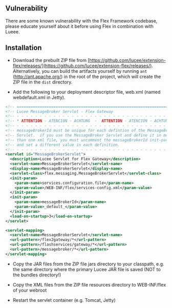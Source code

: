 ## Vulnerability
There are some known vulnerability with the Flex Framework codebase, please educate yourself about it before using Flex in combination with Lueee.

## Installation

- Download the prebuilt ZIP file from [https://github.com/lucee/extension-flex/releases/](https://github.com/lucee/extension-flex/releases/).  Alternatively, you can build the artifacts yourself by running `ant` (http://ant.apache.org/) in the root of the project, which will create the ZIP file in the `dist` directory.

- Add the following to your deployment descriptor file, web.xml (named webdefault.xml in Jetty).

```xml
<!-- ===================================================================== -->
<!-- Lucee MessageBroker Servlet - Flex Gateway                            -->
<!-- - - - - - - - - - - - - - - - - - - - - - - - - - - - - - - - - - - - -->
<!-- * ATTENTION - ATENCION - ACHTUNG  -  ATTENTION - ATENCION - ACHTUNG * -->
<!-- - - - - - - - - - - - - - - - - - - - - - - - - - - - - - - - - - - - -->
<!-- messageBrokerId must be unique for each defintion of the MessageBroker-->
<!-- Servlet.  if you use the MessageBroker Servlet and define it in more  -->
<!-- than one xml file, you must uncomment the messageBrokerId init-param  -->
<!-- and set a different value in each definition.                         -->
<!-- - - - - - - - - - - - - - - - - - - - - - - - - - - - - - - - - - - - -->
<servlet id="MessageBrokerServlet">
  <description>Lucee Servlet for Flex Gateway</description>
  <servlet-name>MessageBrokerServlet</servlet-name>
  <display-name>MessageBrokerServlet</display-name>
  <servlet-class>flex.messaging.MessageBrokerServlet</servlet-class>
  <init-param>
    <param-name>services.configuration.file</param-name>
    <param-value>/WEB-INF/flex/services-config.xml</param-value>
  </init-param>
  <init-param>
    <param-name>messageBrokerId</param-name>
    <param-value>_default_</param-value>
  </init-param>
  <load-on-startup>3</load-on-startup>
</servlet>

<servlet-mapping>
  <servlet-name>MessageBrokerServlet</servlet-name>
  <url-pattern>/flex2gateway/*</url-pattern>
  <url-pattern>/flashservices/gateway/*</url-pattern>
  <url-pattern>/messagebroker/*</url-pattern>
</servlet-mapping>
```

- Copy the JAR files from the ZIP file jars directory to your classpath, e.g. the same directory where the primary Lucee JAR file is saved (NOT to the bundles directory!)

- Copy the XML files from the ZIP file resources directory to WEB-INF/flex of your webroot

- Restart the servlet container (e.g. Tomcat, Jetty)

